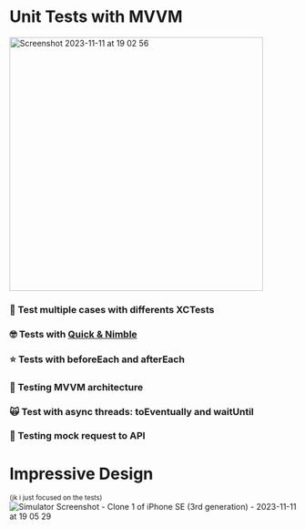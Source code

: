 # Unit Tests with MVVM

<img width="445" alt="Screenshot 2023-11-11 at 19 02 56" src="https://github.com/RonaldMaciel/UnitTestsExample/assets/44071093/0439fde5-bdaa-4e54-9eda-28c91fc039bb">

### 🍎 Test multiple cases with differents XCTests

### 🤓 Tests with [Quick & Nimble](https://github.com/Quick/Nimble)
 
### ⭐️ Tests with beforeEach and afterEach

### 💪 Testing MVVM architecture

### 🙀 Test with async threads: toEventually and waitUntil 

### 🫨 Testing mock request to API



# Impressive Design
<sup>(jk i just focused on the tests)</sup>  
![Simulator Screenshot - Clone 1 of iPhone SE (3rd generation) - 2023-11-11 at 19 05 29](https://github.com/RonaldMaciel/UnitTestsExample/assets/44071093/f40c0db1-03d6-4a92-bc00-940f1b388363)
